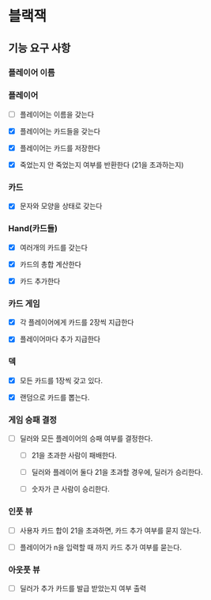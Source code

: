 # 블랙잭


## 기능 요구 사항

### 플레이어 이름

### 플레이어

- [ ] 플레이어는 이름을 갖는다
- [X] 플레이어는 카드들을 갖는다
- [X] 플레이어는 카드를 저장한다 
- [X] 죽었는지 안 죽었는지 여부를 반환한다 (21을 초과하는지)


### 카드

- [x] 문자와 모양을 상태로 갖는다 


### Hand(카드들)

- [x] 여러개의 카드를 갖는다
- [x] 카드의 총합 계산한다 
- [x] 카드 추가한다 


### 카드 게임

- [x] 각 플레이어에게 카드를 2장씩 지급한다
- [x] 플레이어마다 추가 지급한다


### 덱

- [x] 모든 카드를 1장씩 갖고 있다. 
- [x] 랜덤으로 카드를 뽑는다.


### 게임 승패 결정

- [ ] 딜러와 모든 플레이어의 승패 여부를 결정한다. 
  - [ ] 21을 초과한 사람이 패배한다. 
  - [ ] 딜러와 플레이어 둘다 21을 초과할 경우에, 딜러가 승리한다. 
  - [ ] 숫자가 큰 사람이 승리한다. 


### 인풋 뷰

- [ ] 사용자 카드 합이 21을 초과하면, 카드 추가 여부를 묻지 않는다.
- [ ] 플레이어가 n을 입력할 때 까지 카드 추가 여부를 묻는다. 


### 아웃풋 뷰

- [ ] 딜러가 추가 카드를 발급 받았는지 여부 출력
